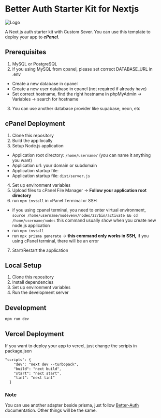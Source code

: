 # Better Auth Starter Kit for Nextjs
![Logo](https://www.better-auth.com/_next/static/media/better-auth-logo-light.c58bb6b7.png)

A Next.js auth starter kit with Custom Sever. You can use this template to deploy your app to ***cPanel***.

## Prerequisites

1. MySQL or PostgreSQL
2. If you using MySQL from cpanel, please set correct DATABASE\_URL in .env
* Create a new database in cpanel
* Create a new user database in cpanel (not required if already have)
* Set correct hostname, find the right hostname in phpMyAdmin → Variables → search for hostname
3. You can use another database provider like supabase, neon, etc

## cPanel Deployment

1. Clone this repository
2. Build the app locally
3. Setup Node.js application
* Application root directory: `/home/username/` (you can name it anything you want)
* Application url: your domain or subdomain
* Application startup file:&#x20;
* Application startup file: `dist/server.js`

4. Set up environment variables
5. Upload files to cPanel File Manager → **Follow your application root directory**
6. run `npm install` in cPanel Terminal or SSH
* if you using cpanel terminal, you need to enter virtual environment, `source /home/username/nodevenv/nodes/22/bin/activate && cd /home/username/nodes` this command usually show when you create new node.js application
* run `npm install`
* run `npx prisma generate` → **this command only works in SSH,** if you using cPanel terminal, there will be an error
7. Start/Restart the application

## Local Setup

1. Clone this repository
2. Install dependencies
3. Set up environment variables
4. Run the development server

## **Development**

```txt
npm run dev
```

## **Vercel Deployment**

If you want to deploy your app to vercel, just change the scripts in package.json

```txt
"scripts": {
    "dev": "next dev --turbopack",
    "build": "next build",
    "start": "next start",
    "lint": "next lint"
  }
```

### Note

You can use another adapter beside prisma, just follow [Better-Auth](https://better-auth.com/docs "Better-Auth") documentation. Other things will be the same.
